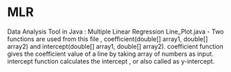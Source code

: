 # MLR
Data Analysis Tool in Java : Multiple Linear Regression
Line_Plot.java - Two functions are used from this file , coefficient(double[] array1, double[] array2) and intercept(double[] array1, double[] array2).
coefficient function gives the coefficient value of a line by taking array of numbers as input.
intercept function calculates the intercept , or also called as y-intercept.

